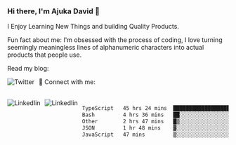 ### Hi there, I'm Ajuka David 🥷

I Enjoy Learning New Things and building Quality Products.

Fun fact about me: I'm obsessed with the process of coding, I love turning seemingly meaningless lines of alphanumeric characters into actual products that people use.

Read my blog:

<a href="https://tobit.hashnode.dev/"> <img src="https://img.shields.io/badge/Hashnode-2962FF?style=for-the-badge&logo=hashnode&logoColor=white"
     alt="Twitter"
     style="float: left; margin-right: 10px;" /> </a>


📱 Connect with me: 

<br />
<a href="https://www.linkedin.com/in/david-ajuka-630660144/"> <img src="https://img.shields.io/badge/LinkedIn-0077B5?style=for-the-badge&logo=linkedin&logoColor=white"
     alt="LinkedIin"
     style="float: left; margin-right: 10px;" /> </a> <a href="mailto:ajuka.zephiniah@gmail.com"> <img src="https://img.shields.io/badge/Gmail-D14836?style=for-the-badge&logo=gmail&logoColor=white"
     alt="LinkedIin"
     style="float: left; margin-right: 10px;" /> </a>
     

<!--START_SECTION:waka-->

```txt
TypeScript   45 hrs 24 mins  ████████████████████▒░░░░   81.89 %
Bash         4 hrs 36 mins   ██░░░░░░░░░░░░░░░░░░░░░░░   08.32 %
Other        2 hrs 47 mins   █▒░░░░░░░░░░░░░░░░░░░░░░░   05.04 %
JSON         1 hr 48 mins    ▓░░░░░░░░░░░░░░░░░░░░░░░░   03.27 %
JavaScript   47 mins         ▒░░░░░░░░░░░░░░░░░░░░░░░░   01.43 %
```

<!--END_SECTION:waka-->
